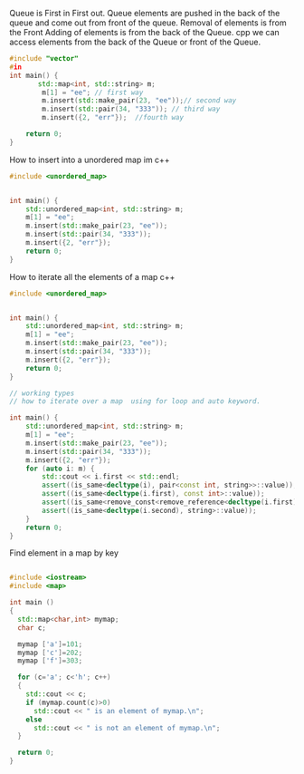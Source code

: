 
Queue is First in First out. Queue elements are pushed in the back of the queue
and come out from front of the queue. Removal of elements is from the Front 
Adding of elements is from the back of the Queue. cpp we can access elements
from the back of the Queue or front of the Queue.




```cpp
#include "vector"
#in
int main() {
       std::map<int, std::string> m;
        m[1] = "ee"; // first way
        m.insert(std::make_pair(23, "ee"));// second way
        m.insert(std::pair(34, "333")); // third way
        m.insert({2, "err"});  //fourth way

    return 0;
}
```

How to insert into a unordered map im c++

```cpp
#include <unordered_map>


int main() {
    std::unordered_map<int, std::string> m;
    m[1] = "ee";
    m.insert(std::make_pair(23, "ee"));
    m.insert(std::pair(34, "333"));
    m.insert({2, "err"});
    return 0;
}
```

How to iterate all the elements of a map c++

```cpp
#include <unordered_map>


int main() {
    std::unordered_map<int, std::string> m;
    m[1] = "ee";
    m.insert(std::make_pair(23, "ee"));
    m.insert(std::pair(34, "333"));
    m.insert({2, "err"});
    return 0;
}

// working types
// how to iterate over a map  using for loop and auto keyword.

int main() {
    std::unordered_map<int, std::string> m;
    m[1] = "ee";
    m.insert(std::make_pair(23, "ee"));
    m.insert(std::pair(34, "333"));
    m.insert({2, "err"});
    for (auto i: m) {
        std::cout << i.first << std::endl;
        assert((is_same<decltype(i), pair<const int, string>>::value));
        assert((is_same<decltype(i.first), const int>::value));
        assert((is_same<remove_const<remove_reference<decltype(i.first)>::type>::type, int>::value));
        assert((is_same<decltype(i.second), string>::value));
    }
    return 0;
}
```

Find element in a map by key


```cpp

#include <iostream>
#include <map>

int main ()
{
  std::map<char,int> mymap;
  char c;

  mymap ['a']=101;
  mymap ['c']=202;
  mymap ['f']=303;

  for (c='a'; c<'h'; c++)
  {
    std::cout << c;
    if (mymap.count(c)>0)
      std::cout << " is an element of mymap.\n";
    else 
      std::cout << " is not an element of mymap.\n";
  }

  return 0;
}




```